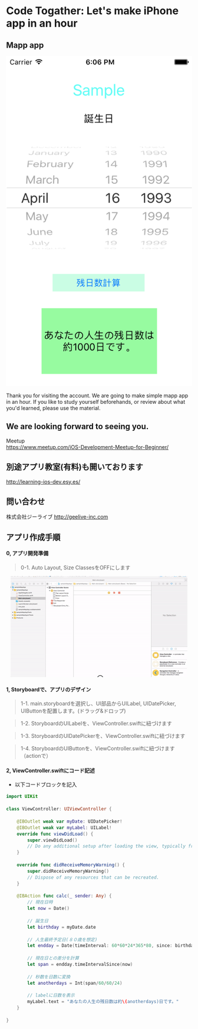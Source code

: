 # Code Togather: Let's make iPhone app in an hour
## Mapp app

  <div style="text-align:center"><img src ="https://github.com/iosClassForBeginner/sampleDateApp/blob/master/Assets/sample.png" /></div>
  
  Thank you for visiting the account. We are going to make simple mapp app in an hour. If you like to study yourself beforehands, or review about what you'd learned, please use the material.
  
## We are looking forward to seeing you.
  Meetup  
  https://www.meetup.com/iOS-Development-Meetup-for-Beginner/
  
## 別途アプリ教室(有料)も開いております  
  http://learning-ios-dev.esy.es/  

## 問い合わせ
  株式会社ジーライブ
  http://geelive-inc.com  

## アプリ作成手順

#### 0, アプリ開発準備
> 0-1. Auto Layout, Size ClassesをOFFにします
<div style="text-align:center"><img src ="https://github.com/iosClassForBeginner/sampleDateApp/blob/master/Assets/0.gif" /></div>

#### 1, Storyboardで、アプリのデザイン
> 1-1. main.storyboardを選択し、UI部品からUILabel, UIDatePicker, UIButtonを配置します。(ドラッグ&ドロップ)

> 1-2. StoryboardのUILabelを、ViewController.swiftに紐づけます

> 1-3. StoryboardのUIDatePickerを、ViewController.swiftに紐づけます

> 1-4. StoryboardのUIButtonを、ViewController.swiftに紐づけます（actionで）

#### 2, ViewController.swiftにコード記述
- 以下コードブロックを記入
  
```Swift
import UIKit

class ViewController: UIViewController {

    @IBOutlet weak var myDate: UIDatePicker!
    @IBOutlet weak var myLabel: UILabel!
    override func viewDidLoad() {
        super.viewDidLoad()
        // Do any additional setup after loading the view, typically from a nib.
    }

    override func didReceiveMemoryWarning() {
        super.didReceiveMemoryWarning()
        // Dispose of any resources that can be recreated.
    }

    @IBAction func calc(_ sender: Any) {
        // 現在日時
        let now = Date()

        // 誕生日
        let birthday = myDate.date

        // 人生最終予定日(８０歳を想定)
        let endday = Date(timeInterval: 60*60*24*365*80, since: birthday)

        // 現在日との差分を計算
        let span = endday.timeIntervalSince(now)
        
        // 秒数を日数に変換
        let anotherdays = Int(span/60/60/24)
        
        // labelに日数を表示
        myLabel.text = "あなたの人生の残日数は約\(anotherdays)日です。"
    }

}
```
